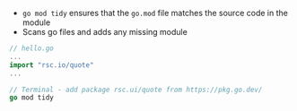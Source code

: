 * `go mod tidy` ensures that the `go.mod` file matches the source code in the module
* Scans go files and adds any missing module

```go
// hello.go
...
import "rsc.io/quote"
...

// Terminal - add package rsc.ui/quote from https://pkg.go.dev/
go mod tidy
```
